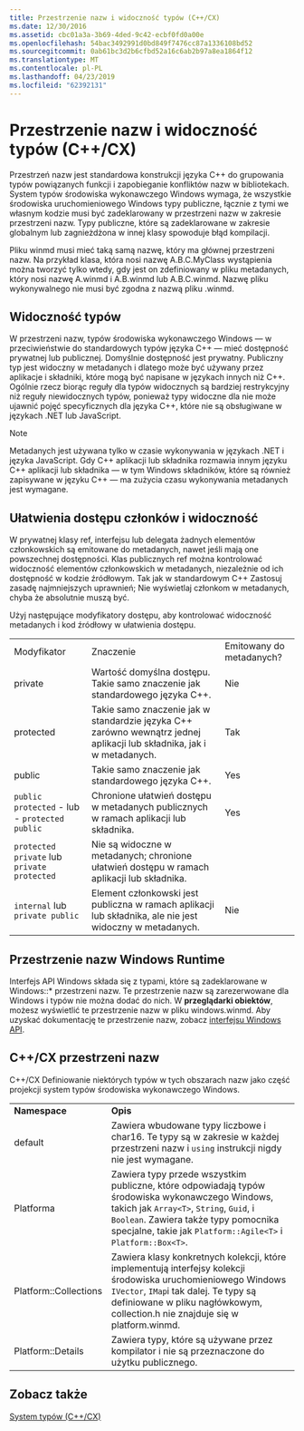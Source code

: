 ```yaml
---
title: Przestrzenie nazw i widoczność typów (C++/CX)
ms.date: 12/30/2016
ms.assetid: cbc01a3a-3b69-4ded-9c42-ecbf0fd0a00e
ms.openlocfilehash: 54bac3492991d0bd849f7476cc87a1336108bd52
ms.sourcegitcommit: 0ab61bc3d2b6cfbd52a16c6ab2b97a8ea1864f12
ms.translationtype: MT
ms.contentlocale: pl-PL
ms.lasthandoff: 04/23/2019
ms.locfileid: "62392131"
---
```

# <a name="namespaces-and-type-visibility-ccx-"></a>Przestrzenie nazw i widoczność typów (C++/CX)

Przestrzeń nazw jest standardowa konstrukcji języka C++ do grupowania typów powiązanych funkcji i zapobieganie konfliktów nazw w bibliotekach. System typów środowiska wykonawczego Windows wymaga, że wszystkie środowiska uruchomieniowego Windows typy publiczne, łącznie z tymi we własnym kodzie musi być zadeklarowany w przestrzeni nazw w zakresie przestrzeni nazw. Typy publiczne, które są zadeklarowane w zakresie globalnym lub zagnieżdżona w innej klasy spowoduje błąd kompilacji.

Pliku winmd musi mieć taką samą nazwę, który ma głównej przestrzeni nazw. Na przykład klasa, która nosi nazwę A.B.C.MyClass wystąpienia można tworzyć tylko wtedy, gdy jest on zdefiniowany w pliku metadanych, który nosi nazwę A.winmd i A.B.winmd lub A.B.C.winmd. Nazwę pliku wykonywalnego nie musi być zgodna z nazwą pliku .winmd.

## <a name="type-visibility"></a>Widoczność typów

W przestrzeni nazw, typów środowiska wykonawczego Windows — w przeciwieństwie do standardowych typów języka C++ — mieć dostępność prywatnej lub publicznej. Domyślnie dostępność jest prywatny. Publiczny typ jest widoczny w metadanych i dlatego może być używany przez aplikacje i składniki, które mogą być napisane w językach innych niż C++. Ogólnie rzecz biorąc reguły dla typów widocznych są bardziej restrykcyjny niż reguły niewidocznych typów, ponieważ typy widoczne dla nie może ujawnić pojęć specyficznych dla języka C++, które nie są obsługiwane w językach .NET lub JavaScript.

> [!NOTE]
> Metadanych jest używana tylko w czasie wykonywania w językach .NET i języka JavaScript. Gdy C++ aplikacji lub składnika rozmawia innym języku C++ aplikacji lub składnika — w tym Windows składników, które są również zapisywane w języku C++ — ma zużycia czasu wykonywania metadanych jest wymagane.

## <a name="member-accessibility-and-visibility"></a>Ułatwienia dostępu członków i widoczność

W prywatnej klasy ref, interfejsu lub delegata żadnych elementów członkowskich są emitowane do metadanych, nawet jeśli mają one powszechnej dostępności. Klas publicznych ref można kontrolować widoczność elementów członkowskich w metadanych, niezależnie od ich dostępność w kodzie źródłowym. Tak jak w standardowym C++ Zastosuj zasadę najmniejszych uprawnień; Nie wyświetlaj członkom w metadanych, chyba że absolutnie muszą być.

Użyj następujące modyfikatory dostępu, aby kontrolować widoczność metadanych i kod źródłowy w ułatwienia dostępu.

||||
|-|-|-|
|Modyfikator|Znaczenie|Emitowany do metadanych?|
|private|Wartość domyślna dostępu. Takie samo znaczenie jak standardowego języka C++.|Nie|
|protected|Takie samo znaczenie jak w standardzie języka C++ zarówno wewnątrz jednej aplikacji lub składnika, jak i w metadanych.|Tak|
|public|Takie samo znaczenie jak standardowego języka C++.|Yes|
|`public protected` - lub - `protected public`|Chronione ułatwień dostępu w metadanych publicznych w ramach aplikacji lub składnika.|Yes|
|`protected private` lub `private protected`|Nie są widoczne w metadanych; chronione ułatwień dostępu w ramach aplikacji lub składnika.||
|`internal` lub `private public`|Element członkowski jest publiczna w ramach aplikacji lub składnika, ale nie jest widoczny w metadanych.|Nie|

## <a name="windows-runtime-namespaces"></a>Przestrzenie nazw Windows Runtime

Interfejs API Windows składa się z typami, które są zadeklarowane w Windows::\* przestrzeni nazw. Te przestrzenie nazw są zarezerwowane dla Windows i typów nie można dodać do nich. W **przeglądarki obiektów**, możesz wyświetlić te przestrzenie nazw w pliku windows.winmd. Aby uzyskać dokumentację te przestrzenie nazw, zobacz [interfejsu Windows API](/uwp/api/).

## <a name="ccx-namespaces"></a>C++/CX przestrzeni nazw

C++/CX Definiowanie niektórych typów w tych obszarach nazw jako część projekcji system typów środowiska wykonawczego Windows.

|||
|-|-|
|**Namespace**|**Opis**|
|default|Zawiera wbudowane typy liczbowe i char16. Te typy są w zakresie w każdej przestrzeni nazw i `using` instrukcji nigdy nie jest wymagane.|
|Platforma|Zawiera typy przede wszystkim publiczne, które odpowiadają typów środowiska wykonawczego Windows, takich jak `Array<T>`, `String`, `Guid`, i `Boolean`. Zawiera także typy pomocnika specjalne, takie jak `Platform::Agile<T>` i `Platform::Box<T>`.|
|Platform::Collections|Zawiera klasy konkretnych kolekcji, które implementują interfejsy kolekcji środowiska uruchomieniowego Windows `IVector`, `IMap`i tak dalej. Te typy są definiowane w pliku nagłówkowym, collection.h nie znajduje się w platform.winmd.|
|Platform::Details|Zawiera typy, które są używane przez kompilator i nie są przeznaczone do użytku publicznego.|

## <a name="see-also"></a>Zobacz także

[System typów (C++/CX)](../cppcx/type-system-c-cx.md)
